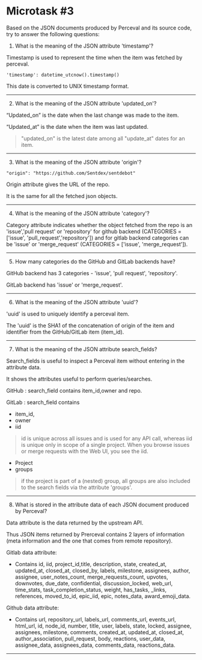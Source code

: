 # Microtask #3

Based on the JSON documents produced by Perceval and its source code, try to answer the following questions:

1. What is the meaning of the JSON attribute 'timestamp'?

Timestamp is used to represent the time when the item was fetched by perceval.
```
'timestamp': datetime_utcnow().timestamp()
```
This date is converted to UNIX timestamp format.

***

2. What is the meaning of the JSON attribute 'updated_on'?

“Updated_on” is the date when the last change was made to the item.

“Updated_at” is the date when the item was last updated.

>"updated_on" is the latest date among all "update_at" dates for an item.


***

3. What is the meaning of the JSON attribute 'origin'?

```
"origin": "https://github.com/Sentdex/sentdebot" 
```

Origin attribute gives the URL of the repo.

It is  the same for all the fetched json objects.


***

4. What is the meaning of the JSON attribute 'category'?

Category attribute indicates whether the object fetched from the repo is an 'issue','pull request' or 'repository' for github backend (CATEGORIES = ['issue', 'pull_request','repository']) and for gitlab backend categories can be 'issue' or 'merge_request' (CATEGORIES = ['issue', 'merge_request']).


***

5. How many categories do the GitHub and GitLab backends have?

GitHub backend has 3 categories - 'issue', 'pull request', 'repository'.

GitLab backend has 'issue' or 'merge_request'.


***

6. What is the meaning of the JSON attribute 'uuid'?

'uuid' is used to uniquely identify a perceval item.

The 'uuid' is the SHA1 of the concatenation of origin of the item and identifier from the GitHub/GitLab  item (item_id).


***

7. What is the meaning of the JSON attribute search_fields?

Search_fields is useful to inspect a Perceval item without entering in the attribute data.

It shows the attributes useful to perform queries/searches.

GitHub : search_field contains item_id,owner and repo.

GitLab : search_field contains 
* item_id, 
* owner
* iid
 >id is unique across all issues and is used for any API call, whereas iid is unique only in scope of a single project. When you browse issues or merge requests with the Web UI, you see the iid.
* Project
* groups
 >if the project is part of a (nested) group, all groups are also included to the search fields via the attribute 'groups'.

***

8. What is stored in the attribute data of each JSON document produced by Perceval?

Data attribute is the data returned by the upstream API.

Thus JSON items returned by Prerceval contains 2 layers of information (meta information and the one that comes from remote repository).

Gitlab data attribute:
- Contains id, iid, project_id,title, description, state, created_at, updated_at, closed_at, closed_by, labels, milestone, assignees, author, assignee, user_notes_count, merge_requests_count, upvotes, downvotes, due_date, confidential, discussion_locked, web_url, time_stats, task_completion_status, weight, has_tasks, _links, references, moved_to_id, epic_iid, epic, notes_data, award_emoji_data.

Github data attribute:
- Contains url, repository_url, labels_url, comments_url, events_url, html_url, id, node_id, number,  title, user,  labels, state, locked, assignee, assignees, milestone, comments, created_at, updated_at, closed_at, author_association, pull_request, body, reactions, user_data,  assignee_data, assignees_data, comments_data, reactions_data.

***